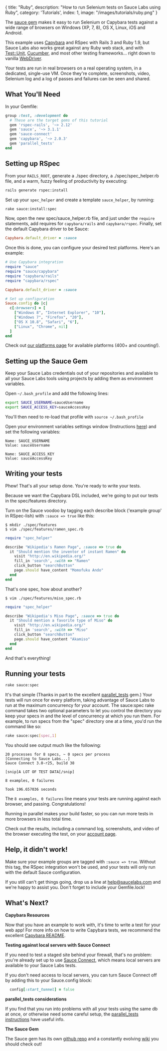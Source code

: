  {
  title: "Ruby",
  description: "How to run Selenium tests on Sauce Labs using Ruby",
  category: 'Tutorials',
  index: 1,
  image: "/images/tutorials/ruby.png"
}

The [sauce gem](https://github.com/saucelabs/sauce_ruby) makes it easy to run Selenium or Capybara tests against a wide range of browsers on Windows (XP, 7, 8), OS X, Linux, iOS and Android.

This example uses [Capybara](http://jnicklas.github.com/capybara/) and RSpec with Rails 3 and Ruby 1.9, but Sauce Labs also works great against any Ruby web stack, and with [Test::Unit](https://saucelabs.com/docs/ondemand/getting-started/env/ruby/se2/mac), [Cucumber](https://github.com/sauce-labs/sauce_ruby/wiki/Cucumber-and-Capybara), and most other testing frameworks... right down to vanilla [WebDriver](http://code.google.com/p/selenium/wiki/RubyBindings).

Your tests are run in real browsers on a real operating system, in a
dedicated, single-use VM.  Once they're complete, screenshots, video,
Selenium log and a log of passes and failures can be seen and shared.


What You'll Need
----------------

In your Gemfile:

```ruby
group :test, :development do
  # These are the target gems of this tutorial
  gem 'rspec-rails', '~> 2.12'
  gem 'sauce', '~> 3.1.1'
  gem 'sauce-connect'
  gem 'capybara', '~> 2.0.3'
  gem 'parallel_tests'
end
```

Setting up RSpec
-----------

From your `RAILS_ROOT`, generate a ./spec directory, a ./spec/spec_helper.rb file, and a warm, fuzzy feeling of productivity by executing:

```bash
rails generate rspec:install
```

Set up your `spec_helper` and create a template `sauce_helper`, by running:

```bash
rake sauce:install:spec
```

Now, open the new spec/sauce_helper.rb file, and just under the `require` statements, add requires for `capybara/rails` and `capybara/rspec`. Finally, set the default Capybara driver to be Sauce:

```ruby
Capybara.default_driver = :sauce
```

Once this is done, you can configure your desired test platforms. Here's an example:

```ruby
# Use Capybara integration
require "sauce"
require "sauce/capybara"
require "capybara/rails"
require "capybara/rspec"

Capybara.default_driver = :sauce

# Set up configuration
Sauce.config do |c|
  c[:browsers] = [
    ["Windows 8", "Internet Explorer", "10"],
    ["Windows 7", "Firefox", "20"],
    ["OS X 10.8", "Safari", "6"],
    ["Linux", "Chrome", nil]
  ]
end
```

Check out [our platforms page](http://saucelabs.com/docs/platforms) for available platforms (400+ and counting!).


Setting up the Sauce Gem
-------------------------

Keep your Sauce Labs credentials out of your repositories and available to all your Sauce Labs tools using projects by adding them as environment variables.

Open `~/.bash_profile` and add the following lines:

```bash
export SAUCE_USERNAME=sauceUsername
export SAUCE_ACCESS_KEY=sauceAccessKey
```

You'll then need to re-load that profile with `source ~/.bash_profile`

Open your environment variables settings window (Instructions [here](http://www.itechtalk.com/thread3595.html)) and set the following variables:

    Name: SAUCE_USERNAME
    Value: sauceUsername

    Name: SAUCE_ACCESS_KEY
    Value: sauceAccessKey

Writing your tests
-----------------

Phew!  That's all your setup done.  You're ready to write your tests.

Because we want the Capybara DSL included, we're going to put our tests in
the spec/features directory.

Turn on the Sauce voodoo by tagging each describe block ('example group' in RSpec-lish)  with `:sauce => true` like this:

    $ mkdir ./spec/features
    $ vim ./spec/features/ramen_spec.rb

```ruby
require "spec_helper"

describe "Wikipedia's Ramen Page", :sauce => true do
  it "Should mention the inventor of instant Ramen" do
    visit "http://en.wikipedia.org/"
    fill_in 'search', :with => "Ramen"
    click_button "searchButton"
    page.should have_content "Momofuku Ando"
  end
end
```
That's one spec, how about another?

    $ vim ./spec/features/miso_spec.rb

```ruby
require "spec_helper"

describe "Wikipedia's Miso Page", :sauce => true do
  it "Should mention a favorite type of Miso" do
    visit "http://en.wikipedia.org/"
    fill_in 'search', :with => "Miso"
    click_button "searchButton"
    page.should have_content "Akamiso"
  end
end
```

And that's everything!

Running your tests
------------------

```bash
rake sauce:spec
```

It's that simple (Thanks in part to the excellent [parallel_tests](https://github.com/grosser/parallel_tests) gem.)
Your tests will run once for every platform, taking advantage of Sauce Labs to run at the maximum concurrency for your
account. The sauce:spec rake command takes two optional parameters to let you control the directory you keep your specs
in and the level of concurrency at which you run them. For example, to run specs from the "spec" directory one at a time,
you'd run the command like so: 

```bash
rake sauce:spec[spec,1]
```

You should see output much like the following:

```
20 processes for 8 specs, ~ 0 specs per process
[Connecting to Sauce Labs...]
Sauce Connect 3.0-r25, build 38

[snip]A LOT OF TEST DATA[/snip]

8 examples, 0 failures

Took 196.657036 seconds
```

The `8 examples, 0 failures` line means your tests are running against each browser, and passing. Congratulations!

Running in parallel makes your build faster, so you can run more tests in more browsers in less total time.

Check out the results, including a command log, screenshots, and video of the browser executing the test, on your [account page](https://saucelabs.com/account).

Help, it didn't work!
---------------------

Make sure your example groups are tagged with `:sauce => true`.  Without this tag, the RSpec integration won't be used, and your tests will only run with the default Sauce configuration.

If you still can't get things going, drop us a line at help@saucelabs.com and we're happy to assist you.  Don't forget to include your Gemfile.lock!

What's Next?
------------
**Capybara Resources**

Now that you have an example to work with, it's time to write a test for your web app! For more info on how to write Capybara tests, we recommend the excellent [Capybara README](https://github.com/jnicklas/capybara).

**Testing against local servers with Sauce Connect**

If you need to test a staged site behind your firewall, that's no problem: you're already set up to use [Sauce Connect](http://saucelabs.com/docs/connect), which means local servers are available to your Sauce Labs tests.

If you don't need access to local servers, you can turn Sauce Connect off by adding this to your Sauce.config block:

```ruby
  config[:start_tunnel] = false
```

**parallel_tests considerations**

If you find that you run into problems with all your tests using the same db at once, or otherwise need some careful setup, the
[parallel_tests instructions](https://github.com/grosser/parallel_tests)
have useful info.

**The Sauce Gem**

The Sauce gem has its own [github repo](https://github.com/saucelabs/sauce_ruby) and a constantly evolving [wiki](https://github.com/saucelabs/sauce_ruby/wiki/_pages) you should check out!
